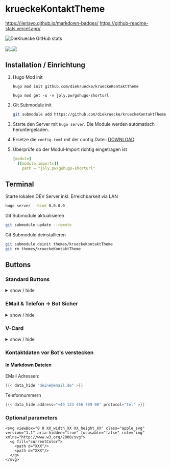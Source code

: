# krueckeKontaktTheme

https://ileriayo.github.io/markdown-badges/
https://github-readme-stats.vercel.app/

![DieKruecke GitHub stats](https://github-readme-stats.vercel.app/api?username=diekruecke&show_icons=true&theme=radical)

<a href="https://github.com/diekruecke">
  <img align="center" src="https://github-readme-stats.vercel.app/api?username=diekruecke&show_icons=true?theme=radikal" />
</a>
<a href="https://github.com/diekruecke">
  <img align="center" src="https://github-readme-stats.vercel.app/api/top-langs/?username=diekruecke&layout=compact" />
</a>

## Installation / Einrichtung

1. Hugo Mod init

    ```shell
    hugo mod init github.com/diekruecke/krueckeKontaktTheme

    hugo mod get -u -v joly.pw/gohugo-shorturl
    ```

2. Git Submodule init

    ```bash
    git submodule add https://github.com/diekruecke/krueckeKontaktTheme themes/krueckeKontaktTheme
    ```

3. Starte den Server mit `hugo server`. Die Module werden automatisch heruntergeladen.

4. Ersetze die `config.toml` mit der config Datei: [DOWNLOAD]( https://minhaskamal.github.io/DownGit/#/home?url=https://github.com/diekruecke/krueckeKontaktTheme/blob/main/hugo.toml ).

5. Überprüfe ob der Modul-Import richtig eingetragen ist

    ```yaml
    [module]
      [[module.imports]]
        path = "joly.pw/gohugo-shorturl"
    ```

## Terminal

Starte lokalen DEV Server inkl. Erreichbarkeit via LAN
```zsh
hugo server --bind 0.0.0.0 
```

Git Submodule aktualisieren
```zsh
git submodule update --remote  
```

Git Submodule deinstallieren
```zsh
git submodule deinit themes/krueckeKontaktTheme
git rm themes/krueckeKontaktTheme
```

## Buttons

### Standard Buttons
<details>
<summary>show / hide</summary>

```go
Whatsapp
{{< kontakt_button type="whatsapp" href="/l/wa" text="Whatsapp" >}}

Instagram
{{< kontakt_button type="instagram" href="/l/insta" text="Instagram" >}}

Discord
{{< kontakt_button type="discord" href="/l/dc" text="Discord" >}}

Facebook
{{< kontakt_button type="facebook" href="/l/fb" text="Facebook" >}}

Twitch
{{< kontakt_button type="twitch" href="/l/tw" text="Twitch" >}}

Youtube
{{< kontakt_button type="youtube" href="/l/yt" text="Youtube" >}}

Link
{{< kontakt_button type="link" href="https://www.diekruecke.de/" text="Private Kontaktdaten" >}}
{{< kontakt_button type="link" href="/button-test-area" text="Button Test Area" >}}
```
</details>

### EMail & Telefon -> Bot Sicher
<details>
<summary>show / hide</summary>

```toml
EMail 
{{< kontakt_button_hidden type="email" href="deine@email.de" text="E-Mail" >}}

Telefon
{{< kontakt_button_hidden type="phone" protocol="tel" href="+1234567890123" text="Mobile" >}}
```
</details>

### V-Card
<details>
<summary>show / hide</summary>

#### Code Block
```go
{{< kontakt_button_vcard type="contact" text="Kontakt Speichern" >}}
```

#### V-Card Speicherort

<details>
<summary>VCard für Apple Systeme (iPhone, iPad, iPod, Mac)</summary>
```markdown
/vcard/robin_schroeter_apple.vcf
```
</details>

<details>
<summary>VCard für alle sonstigen Systeme (Windows, Android, alles was nicht als Apple erkannt wird)</summary>
```markdown
/vcard/robin_schroeter.vcf
```
</details>

</details>



### Kontaktdaten vor Bot's verstecken  

#### In Markdown Dateien
EMail Adressen:
  ```go
  {{< data_hide "deine@email.de" >}}  
  ```

Telefonnummern
  ```go
  {{< data_hide address="+49 123 456 789 00" protocol="tel" >}}  
  ```

### Optional parameters

```
<svg viewBox="0 0 XX_width_XX XX_height_XX" class="apple_svg" version="1.1" aria-hidden="true" focusable="false" role="img" xmlns="http://www.w3.org/2000/svg">
  <g fill="currentColor">
    <path d="XXX"/>
    <path d="XXX"/>
  </g>
</svg>
```
